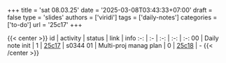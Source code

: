 +++
title = 'sat 08.03.25'
date = '2025-03-08T03:43:33+07:00'
draft = false
type = 'slides'
authors = ['viridi']
tags = ['daily-notes']
categories = ['to-do']
url = '25c17'
+++


{{< center >}}
id | activity | status | link | info
:-: | :- | :-: | :-: | :-:
00 | Daily note init       | 1 | [25c17](/notes/25c17) | s0344
01 | Multi-proj manag plan | 0 | [25c18](/notes/25c18) | -
{{< /center >}}
